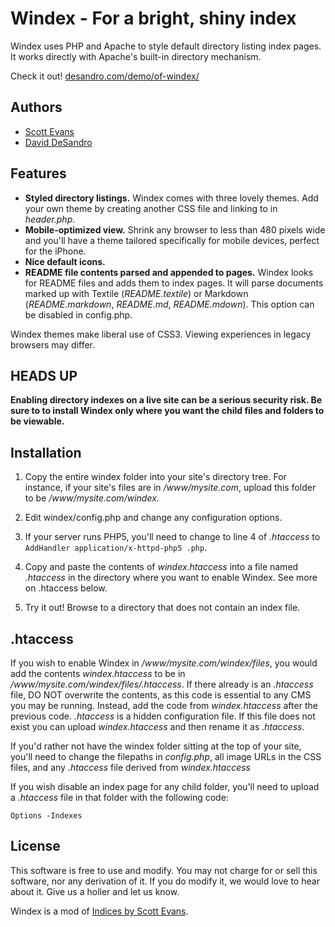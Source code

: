 Windex - For a bright, shiny index
==================================

Windex uses PHP and Apache to style default directory listing index pages. It works directly with Apache's built-in directory mechanism.

Check it out! [desandro.com/demo/of-windex/](http://desandro.com/demo/of-windex/)

Authors
-------

* [Scott Evans](http://antisleep.com)
* [David DeSandro](http://desandro.com)


Features
--------

* **Styled directory listings.** Windex comes with three lovely themes. Add your own theme by creating another CSS file and linking to in _header.php_.
* **Mobile-optimized view.** Shrink any browser to less than 480 pixels wide and you'll have a theme tailored specifically for mobile devices, perfect for the iPhone.
* **Nice default icons.**
* **README file contents parsed and appended to pages.** Windex looks for README files and adds them to index pages. It will parse documents marked up with Textile (_README.textile_) or Markdown (_README.markdown_, _README.md_, _README.mdown_). This option can be disabled in config.php.

Windex themes make liberal use of CSS3. Viewing experiences in legacy browsers may differ.

HEADS UP
--------

**Enabling directory indexes on a live site can be a serious security risk. Be sure to to install Windex only where you want the child files and folders to be viewable.**

Installation
------------

1. Copy the entire windex folder into your site's directory tree. For instance, if your site's files are in _/www/mysite.com_, upload this folder to be _/www/mysite.com/windex_.

2. Edit windex/config.php and change any configuration options. 

3. If your server runs PHP5, you'll need to change to line 4 of _.htaccess_ to `AddHandler application/x-httpd-php5 .php`.

4. Copy and paste the contents of _windex.htaccess_ into a file named _.htaccess_ in the directory where you want to enable Windex. See more on .htaccess below.

5. Try it out!  Browse to a directory that does not contain an index file.

.htaccess
---------

If you wish to enable Windex in _/www/mysite.com/windex/files_, you would add the contents _windex.htaccess_ to be in _/www/mysite.com/windex/files/.htaccess_.  If there already is an _.htaccess_ file, DO NOT overwrite the contents, as this code is essential to any CMS you may be running. Instead, add the code from _windex.htaccess_ after the previous code. _.htaccess_ is a hidden configuration file. If this file does not exist you can upload _windex.htaccess_ and then rename it as _.htaccess_.

If you'd rather not have the windex folder sitting at the top of your site, you'll need to change the filepaths in _config.php_, all image URLs in the CSS files, and any _.htaccess_ file derived from _windex.htaccess_

If you wish disable an index page for any child folder, you'll need to upload a _.htaccess_ file in that folder with the following code:

    Options -Indexes

License
-------

This software is free to use and modify.  You may not charge for or sell this software, nor any derivation of it. If you do modify it, we would love to hear about it. Give us a holler and let us know.

Windex is a mod of [Indices by Scott Evans](http://antisleep.com/indices/).